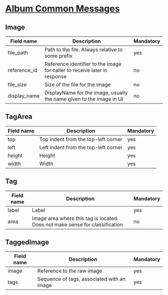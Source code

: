 [Album Common Messages](../../src/main/proto/cortex/api/job/album/common.proto)
======

Image
------
| Field name | Description | Mandatory |
|---|---|---|
| file_path | Path to the file. Always relative to some prefix | yes |
| reference_id | Reference identifier to the image for caller to receive later in response | no |
| file_size | Size of the file for the image | no |
| display_name | DisplayName for the image, usually the name given to the image in UI | no |

TagArea
------
| Field name | Description | Mandatory |
|---|---|---|
| top | Top indent from the top-left corner | yes |
| left | Left indent from the top-left corner | yes |
| height | Height | yes |
| width | Width | yes |

Tag
------
| Field name | Description | Mandatory |
|---|---|---|
| label | Label | yes |
| area | Image area where this tag is located. Does not make sense for classification | no |

TaggedImage
------
| Field name | Description | Mandatory |
|---|---|---|
| image | Reference to the raw image | yes |
| tags | Sequence of tags, associated with an image | yes |
